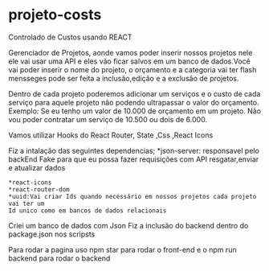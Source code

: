 # projeto-costs
 Controlado de Custos usando REACT

Gerenciador de Projetos, aonde vamos poder inserir nossos projetos nele ele vai usar uma API e eles vão ficar salvos em um banco de dados.Você vai poder inserir o nome do projeto, o orçamento e a categoria vai ter flash mensseges pode ser feita a inclusão,edição e a exclusão de projetos.

Dentro de cada projeto poderemos adicionar um serviços e o custo de cada serviço para aquele projeto não podendo ultrapassar o valor do orçamento. Exemplo: Se eu tenho um valor de 10.000 de orçamento em um projeto. Não vou poder contratar um serviço de 10.500 ou dois de 6.000.

Vamos utilizar Hooks do React Router, State ,Css ,React Icons

Fiz a intalação das seguintes dependencias;
	*json-server: responsavel pelo backEnd Fake para que eu possa fazer requisições com API
	resgatar,enviar e atualizar dados

	*react-icons 
	*react-router-dom 
	*uuid:Vai criar Ids quando necessário em nossos projetos cada projeto vai ter um
	Id unico como em bancos de dados relacionais

Criei um banco de dados com Json
Fiz a inclusão do backend dentro do package.json nos scripsts

Para rodar a pagina uso npm star para rodar o front-end e o npm run backend para rodar o backend
